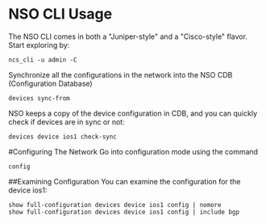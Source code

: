 # NSO CLI Usage

The NSO CLI comes in both a "Juniper-style" and a "Cisco-style" flavor. Start exploring by:

    ncs_cli -u admin -C

Synchronize all the configurations in the network into the NSO CDB (Configuration Database)

    devices sync-from

NSO keeps a copy of the device configuration in CDB, and you can quickly check if devices are in sync or not:

    devices device ios1 check-sync

#Configuring The Network 
Go into configuration mode using the command

    config

##Examining Configuration
You can examine the configuration for the device ios1:

    show full-configuration devices device ios1 config | nomore
    show full-configuration devices device ios1 config | include bgp
